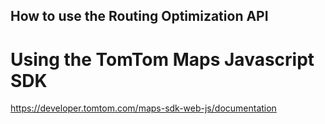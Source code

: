 ## How to use the Routing Optimization API
# Using the TomTom Maps Javascript SDK

https://developer.tomtom.com/maps-sdk-web-js/documentation

